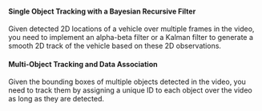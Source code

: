 #### Single Object Tracking with a Bayesian Recursive Filter
Given detected 2D locations of a vehicle over multiple frames in the video, you need to implement an alpha-beta filter or a Kalman filter to generate a smooth 2D track of the vehicle based on these 2D observations.

#### Multi-Object Tracking and Data Association
Given the bounding boxes of multiple objects detected in the video, you need to track them by assigning a unique ID to each object over the video as long as they are detected.
